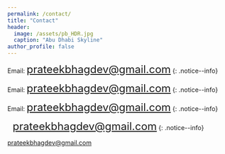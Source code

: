 ```yaml
---
permalink: /contact/
title: "Contact"
header:
  image: /assets/pb_HDR.jpg
  caption: "Abu Dhabi Skyline"
author_profile: false
---
```


Email: <font size="5">prateekbhagdev@gmail.com</font>
{: .notice--info}

Email: <font size="5"><a href="mailto:prateekbhagdev@gmail.com">prateekbhagdev@gmail.com</a></font>
{: .notice--info}

Email: <font size="5"><a href="mailto:prateekbhagdev@gmail.com" style="text-decoration:none">prateekbhagdev@gmail.com</a></font>
{: .notice--info}

<i class="fas fa-envelope fa-3x"></i>&nbsp;&nbsp;&nbsp;<font size="5"><a href="mailto:prateekbhagdev@gmail.com" style="text-decoration:none">prateekbhagdev@gmail.com</a></font>
{: .notice--info}

<a href="mailto:prateekbhagdev@gmail.com">prateekbhagdev@gmail.com</a>
